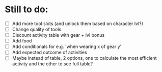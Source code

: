# Still to do:
- [ ] Add more tool slots (and unlock them based on character lvl?)
- [ ] Change quality of tools
- [ ] Discount activity table with gear + lvl bonus
- [ ] Add food
- [ ] Add conditionals for e.g. 'when wearing x of gear y'
- [ ] Add expected outcome of activities
- [ ] Maybe instead of table, 2 options, one to calculate the most efficient activity and the other to see full table?

